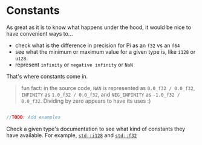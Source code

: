 
# Constants
As great as it is to know what happens under the hood, it would be nice to have convenient ways to... 
- check what is the difference in precision for Pi as an `f32` vs an `f64`
- see what the minimum or maximum value for a given type is, like `i128` or `u128`.
- represent `infinity` or `negative infinity` or `NaN`

That's where constants come in. 

> fun fact: in the source code, `NAN` is represented as `0.0_f32 / 0.0_f32`, `INFINITY` as `1.0_f32 / 0.0_f32`, and `NEG_INFINITY` as `-1.0_f32 / 0.0_f32`.
> Dividing by zero appears to have its uses :) 
```rust

//TODO: Add examples
```

Check a given type's documentation to see what kind of constants they have available. 
For example, [`std::i128`](https://doc.rust-lang.org/std/i128/index.html) and [`std::f32`](https://doc.rust-lang.org/std/f32/consts/index.html)

